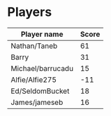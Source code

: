 # Players

| Player name       | Score |
|-------------------|-------|
| Nathan/Taneb      | 61    |
| Barry             | 31    |
| Michael/barrucadu | 15    |
| Alfie/Alfie275    | -11   |
| Ed/SeldomBucket   | 18    |
| James/jameseb     | 16    |
